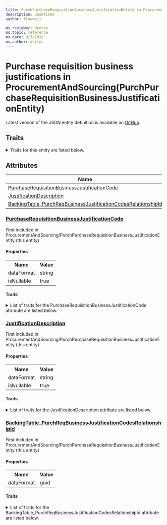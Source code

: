 ```yaml
---
title: PurchPurchaseRequisitionBusinessJustificationEntity in ProcurementAndSourcing - Common Data Model | Microsoft Docs
description: undefined
author: llawwaii

ms.reviewer: deonhe
ms.topic: reference
ms.date: 8/7/2020
ms.author: weiluo
---
```


# Purchase requisition business justifications in ProcurementAndSourcing(PurchPurchaseRequisitionBusinessJustificationEntity)

  
 Latest version of the JSON entity definition is available on <a href="https://github.com/Microsoft/CDM/tree/master/schemaDocuments/core/operationsCommon/Entities/SupplyChain/ProcurementAndSourcing/PurchPurchaseRequisitionBusinessJustificationEntity.cdm.json" target="_blank">GitHub</a>.  

## Traits

<details>
<summary>Traits for this entity are listed below.  
</summary>

**is.CDM.entityVersion**  
  <table><tr><th>Parameter</th><th>Value</th><th>Data type</th><th>Explanation</th></tr><tr><td>versionNumber</td><td>"1.1"</td><td>string</td><td>semantic version number of the entity</td></tr></table>

**is.application.releaseVersion**  
  <table><tr><th>Parameter</th><th>Value</th><th>Data type</th><th>Explanation</th></tr><tr><td>releaseVersion</td><td>"10.0.13.0"</td><td>string</td><td>semantic version number of the application introducing this entity</td></tr></table>

**is.localized.displayedAs**  
  Holds the list of language specific display text for an object.  <table><tr><th>Parameter</th><th>Value</th><th>Data type</th><th>Explanation</th></tr><tr><td>localizedDisplayText</td><td><table><tr><th>languageTag</th><th>displayText</th></tr><tr><td>en</td><td>Purchase requisition business justifications</td></tr></table></td><td>entity</td><td>a reference to the constant entity holding the list of localized text</td></tr></table>

</details>

## Attributes

|Name|Description|First Included in Instance|
|---|---|---|
|[PurchaseRequisitionBusinessJustificationCode](#PurchaseRequisitionBusinessJustificationCode)||<a href="PurchPurchaseRequisitionBusinessJustificationEntity.md" target="_blank">ProcurementAndSourcing/PurchPurchaseRequisitionBusinessJustificationEntity</a>|
|[JustificationDescription](#JustificationDescription)||<a href="PurchPurchaseRequisitionBusinessJustificationEntity.md" target="_blank">ProcurementAndSourcing/PurchPurchaseRequisitionBusinessJustificationEntity</a>|
|[BackingTable_PurchReqBusinessJustificationCodesRelationshipId](#BackingTable_PurchReqBusinessJustificationCodesRelationshipId)||<a href="PurchPurchaseRequisitionBusinessJustificationEntity.md" target="_blank">ProcurementAndSourcing/PurchPurchaseRequisitionBusinessJustificationEntity</a>|

### <a href=#PurchaseRequisitionBusinessJustificationCode name="PurchaseRequisitionBusinessJustificationCode">PurchaseRequisitionBusinessJustificationCode</a>

First included in: ProcurementAndSourcing/PurchPurchaseRequisitionBusinessJustificationEntity (this entity)  

#### Properties

<table><tr><th>Name</th><th>Value</th></tr><tr><td>dataFormat</td><td>string</td></tr><tr><td>isNullable</td><td>true</td></tr></table>

#### Traits

<details>
<summary>List of traits for the PurchaseRequisitionBusinessJustificationCode attribute are listed below.</summary>

**is.dataFormat.character**  
**is.dataFormat.big**  
**is.dataFormat.array**  
**is.nullable**  
The attribute value may be set to NULL.  

**is.dataFormat.character**  
**is.dataFormat.array**  
</details>

### <a href=#JustificationDescription name="JustificationDescription">JustificationDescription</a>

First included in: ProcurementAndSourcing/PurchPurchaseRequisitionBusinessJustificationEntity (this entity)  

#### Properties

<table><tr><th>Name</th><th>Value</th></tr><tr><td>dataFormat</td><td>string</td></tr><tr><td>isNullable</td><td>true</td></tr></table>

#### Traits

<details>
<summary>List of traits for the JustificationDescription attribute are listed below.</summary>

**is.dataFormat.character**  
**is.dataFormat.big**  
**is.dataFormat.array**  
**is.nullable**  
The attribute value may be set to NULL.  

**is.dataFormat.character**  
**is.dataFormat.array**  
</details>

### <a href=#BackingTable_PurchReqBusinessJustificationCodesRelationshipId name="BackingTable_PurchReqBusinessJustificationCodesRelationshipId">BackingTable_PurchReqBusinessJustificationCodesRelationshipId</a>

First included in: ProcurementAndSourcing/PurchPurchaseRequisitionBusinessJustificationEntity (this entity)  

#### Properties

<table><tr><th>Name</th><th>Value</th></tr><tr><td>dataFormat</td><td>guid</td></tr></table>

#### Traits

<details>
<summary>List of traits for the BackingTable_PurchReqBusinessJustificationCodesRelationshipId attribute are listed below.</summary>

**is.dataFormat.character**  
**is.dataFormat.big**  
**is.dataFormat.array**  
**is.dataFormat.guid**  
**means.identity.entityId**  
**is.linkedEntity.identifier**  
Marks the attribute(s) that hold foreign key references to a linked (used as an attribute) entity. This attribute is added to the resolved entity to enumerate the referenced entities.  <table><tr><th>Parameter</th><th>Value</th><th>Data type</th><th>Explanation</th></tr><tr><td>entityReferences</td><td><table><tr><th>entityReference</th><th>attributeReference</th></tr><tr><td><a href="../../../Tables/SupplyChain/ProcurementAndSourcing/Reference/PurchReqBusinessJustificationCodes.md" target="_blank">/core/operationsCommon/Tables/SupplyChain/ProcurementAndSourcing/Reference/PurchReqBusinessJustificationCodes.cdm.json/PurchReqBusinessJustificationCodes</a></td><td><a href="../../../Tables/SupplyChain/ProcurementAndSourcing/Reference/PurchReqBusinessJustificationCodes.md#RecId" target="_blank">RecId</a></td></tr></table></td><td>entity</td><td>a reference to the constant entity holding the list of entity references</td></tr></table>

**is.dataFormat.guid**  
**is.dataFormat.character**  
**is.dataFormat.array**  
</details>
